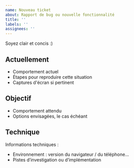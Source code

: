 ```yaml
---
name: Nouveau ticket
about: Rapport de bug ou nouvelle fonctionnalité
title: ''
labels: ''
assignees: ''
---
```


Soyez clair et concis :)

## Actuellement

* Comportement actuel
* Étapes pour reproduire cette situation
* Captures d'écran si pertinent

## Objectif

* Comportement attendu
* Options envisagées, le cas échéant

## Technique

Informations techniques :
* Environnement : version du navigateur / du téléphone…
* Pistes d’investigation ou d’implémentation
